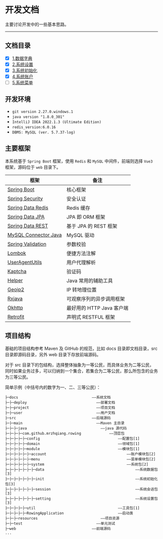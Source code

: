 开发文档
======

主要讨论开发中的一些基本思路。

---

## 文档目录

- [x] [1.数据字典](1.data-dict.md)
- [x] [2.系统设置](2.sys-setting.md)
- [x] [3.系统初始化](3.sys-init.md)
- [x] [4.系统账户](4.sys-account.md)
- [ ] [5.系统菜单](5.sys-menu.md)

## 开发环境

- `git version 2.27.0.windows.1`
- `java version "1.8.0_301"`
- `IntelliJ IDEA 2022.1.3 (Ultimate Edition)`
- `redis_version:6.0.16`
- `DBMS: MySQL (ver. 5.7.37-log)`

## 主要框架

本系统基于 `Spring Boot` 框架，使用 `Redis` 和 `MySQL` 中间件，前端则选择 `Vue3` 框架，源码位于 `web` 目录下。

| 框架                                                                    | 备注                 |
|-----------------------------------------------------------------------|--------------------|
| [Spring Boot](https://spring.io/projects/spring-boot)                 | 核心框架               |
| [Spring Security](https://spring.io/projects/spring-security)         | 安全认证               |
| [Spring Data Redis](https://spring.io/projects/spring-data-redis)     | Redis 缓存           |
| [Spring Data JPA](https://spring.io/projects/spring-data-jpa)         | JPA 即 ORM 框架       |
| [Spring Data REST](https://spring.io/projects/spring-data-rest)       | 基于 JPA 的 REST 框架   |
| [MySQL Connector Java](https://dev.mysql.com/doc/connector-j/8.0/en/) | MySQL 驱动           |
| [Spring Validation](https://beanvalidation.org/)                      | 参数校验               |
| [Lombok](https://projectlombok.org/)                                  | 便捷方法注解             |
| [UserAgentUtils](https://www.bitwalker.eu/software/user-agent-utils)  | 用户代理解析             |
| [Kaptcha](https://github.com/mrzhqiang/kaptcha-spring-boot-starter)   | 验证码                |
| [Helper](https://github.com/mrzhqiang/helper)                         | Java 常用的辅助工具       |
| [Geoip2](https://dev.maxmind.com/geoip?lang=en)                       | IP 转地理位置           |
| [Rxjava](https://github.com/ReactiveX/RxJava)                         | 可观察序列的异步调用框架       |
| [Okhttp](https://github.com/square/okhttp)                            | 最好用的 HTTP Java 客户端 |
| [Retrofit](https://github.com/square/retrofit)                        | 声明式 RESTFUL 框架     |

## 项目结构

基础的项目结构参考 Maven 及 GitHub 的规范，比如 docs 目录即文档目录，src 目录即源码目录，另外 web 目录下存放前端源码。

对于 src 目录下的包结构，选择整体抽象为一等公民，而具体业务为二等公民，同时如果业务过多，可以归纳到一个集合，若集合为二等公民，那么所包含的业务为三等公民。

简单示例（中括号内的数字为一、二、三等公民）：

```
├─docs                                  ——系统文档
├─├─deploy                                ——部署文档
├─├─project                               ——项目文档
├─├─user                                  ——用户文档
├─src                                   ——后端源码
├─├─main                                  ——Maven 主目录
├─├─├─java                                  ——java 源代码
├─├─├─├─com.github.mrzhqiang.rowing             ——顶层包
├─├─├─├─├─config                                    ——配置包[1]
├─├─├─├─├─domain                                    ——领域包[1]
├─├─├─├─├─module                                    ——模块包[1]
├─├─├─├─├─├─account                                     ——账户模块包[2]
├─├─├─├─├─├─menu                                        ——菜单模块包[2]
├─├─├─├─├─├─system                                      ——系统包[2]
├─├─├─├─├─├─├─data                                          ——系统数据包[3]
├─├─├─├─├─├─├─init                                          ——系统初始化包[3]
├─├─├─├─├─├─├─session                                       ——系统会话包[3]
├─├─├─├─├─├─├─setting                                       ——系统设置包[3]
├─├─├─├─├─util                                      ——工具包[1]
├─├─├─├─├─RowingApplication                         ——启动类
├─├─├─resources                             ——项目资源
├─├─test                                  ——单元测试
├─web                                   ——前端源码
...
```